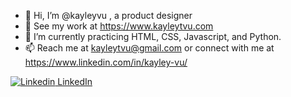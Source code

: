 - 👋 Hi, I’m @kayleyvu , a product designer 
- 👀 See my work at https://www.kayleytvu.com 
- 🌱 I’m currently practicing HTML, CSS, Javascript, and Python. 
- 📫 Reach me at kayleytvu@gmail.com or connect with me at https://www.linkedin.com/in/kayley-vu/

[![Linkedin](https://i.stack.imgur.com/gVE0j.png) LinkedIn](https://www.linkedin.com/in/kayley-vu/)

<!---
kayleyvu/kayleyvu is a ✨ special ✨ repository because its `README.md` (this file) appears on your GitHub profile.
You can click the Preview link to take a look at your changes.
--->
